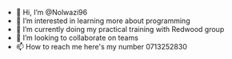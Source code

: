 - 👋 Hi, I’m @Nolwazi96
- 👀 I’m interested in learning more about programming
- 🌱 I’m currently doing my practical training with Redwood group
- 💞️ I’m looking to collaborate on teams 
- 📫 How to reach me here's my number 0713252830

<!---
Nolwazi96/Nolwazi96 is a ✨ special ✨ repository because its `README.md` (this file) appears on your GitHub profile.
You can click the Preview link to take a look at your changes.
--->
